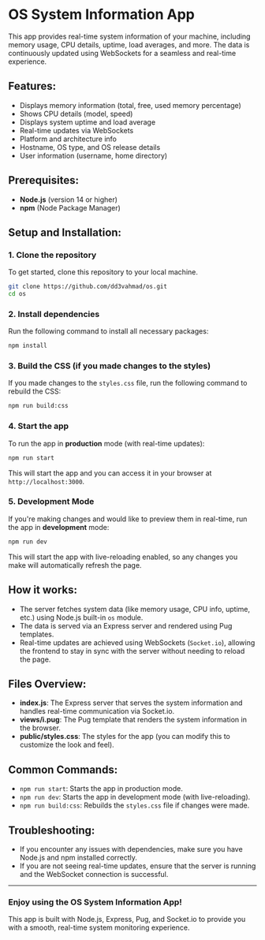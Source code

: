 # OS System Information App

This app provides real-time system information of your machine, including memory usage, CPU details, uptime, load averages, and more. The data is continuously updated using WebSockets for a seamless and real-time experience.

## Features:

- Displays memory information (total, free, used memory percentage)
- Shows CPU details (model, speed)
- Displays system uptime and load average
- Real-time updates via WebSockets
- Platform and architecture info
- Hostname, OS type, and OS release details
- User information (username, home directory)

## Prerequisites:

- **Node.js** (version 14 or higher)
- **npm** (Node Package Manager)

## Setup and Installation:

### 1. Clone the repository

To get started, clone this repository to your local machine.

```bash
git clone https://github.com/dd3vahmad/os.git
cd os
```

### 2. Install dependencies

Run the following command to install all necessary packages:

```bash
npm install
```

### 3. Build the CSS (if you made changes to the styles)

If you made changes to the `styles.css` file, run the following command to rebuild the CSS:

```bash
npm run build:css
```

### 4. Start the app

To run the app in **production** mode (with real-time updates):

```bash
npm run start
```

This will start the app and you can access it in your browser at `http://localhost:3000`.

### 5. Development Mode

If you're making changes and would like to preview them in real-time, run the app in **development** mode:

```bash
npm run dev
```

This will start the app with live-reloading enabled, so any changes you make will automatically refresh the page.

## How it works:

- The server fetches system data (like memory usage, CPU info, uptime, etc.) using Node.js built-in `os` module.
- The data is served via an Express server and rendered using Pug templates.
- Real-time updates are achieved using WebSockets (`Socket.io`), allowing the frontend to stay in sync with the server without needing to reload the page.

## Files Overview:

- **index.js**: The Express server that serves the system information and handles real-time communication via Socket.io.
- **views/i.pug**: The Pug template that renders the system information in the browser.
- **public/styles.css**: The styles for the app (you can modify this to customize the look and feel).

## Common Commands:

- `npm run start`: Starts the app in production mode.
- `npm run dev`: Starts the app in development mode (with live-reloading).
- `npm run build:css`: Rebuilds the `styles.css` file if changes were made.

## Troubleshooting:

- If you encounter any issues with dependencies, make sure you have Node.js and npm installed correctly.
- If you are not seeing real-time updates, ensure that the server is running and the WebSocket connection is successful.

---

### Enjoy using the OS System Information App!

This app is built with Node.js, Express, Pug, and Socket.io to provide you with a smooth, real-time system monitoring experience.
